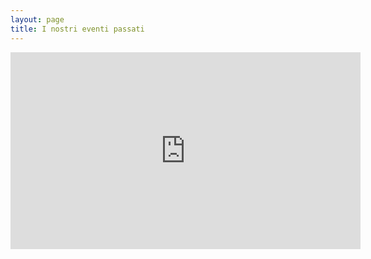 ```yaml
---
layout: page
title: I nostri eventi passati
---
```


<div style="text-align: center;">
<iframe width="560" height="315" src="https://www.youtube.com/embed/Zx3WCZ04zy8" title="YouTube video player" frameborder="0" allow="accelerometer; autoplay; clipboard-write; encrypted-media; gyroscope; picture-in-picture; web-share" allowfullscreen></iframe>
</div>

